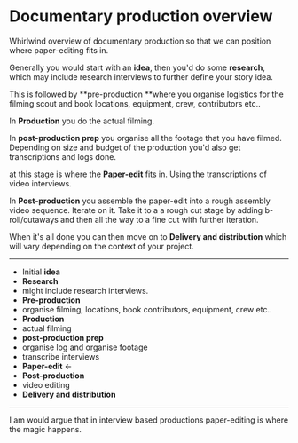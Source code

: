 # Documentary production overview

Whirlwind overview of documentary production so that we can position where paper-editing fits in.

Generally you would start with an **idea**, then you'd do some **research**, which may include research interviews to further define your story idea. 

This is followed by **pre-production **where you organise logistics for the filming scout and book locations, equipment, crew, contributors etc..

In **Production** you do the actual filming.

In **post-production prep** you organise all the footage that you have filmed. Depending on size and budget of the production you'd also get transcriptions and logs done.

at this stage is where the **Paper-edit** fits in. Using the transcriptions of video interviews. 

In **Post-production** you assemble the paper-edit into a rough assembly video sequence. Iterate on it. Take it to a a rough cut stage by adding b-roll/cutaways and then all the way to a fine cut with further iteration. 

When it's all done you can then move on to **Delivery and distribution** which will vary depending on the context of your project. 

----   

- Initial **idea**
- **Research**
 - might include research interviews.
- **Pre-production**
 - organise filming, locations, book   contributors, equipment, crew etc..
- **Production**
 - actual filming
- **post-production prep**
 - organise log and organise footage
 - transcribe interviews
- **Paper-edit** ←   
- **Post-production**
 - video editing
- **Delivery and distribution**

--- 

I am would argue that in interview based productions paper-editing is where the magic happens. 
